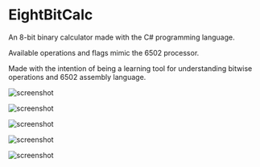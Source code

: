 # EightBitCalc

An 8-bit binary calculator made with the C# programming language.

Available operations and flags mimic the 6502 processor.

Made with the intention of being a learning tool for understanding bitwise operations and 6502 assembly language.

![screenshot](screenshots/screenshot_00.png?raw=true "screenshot")

![screenshot](screenshots/screenshot_01.png?raw=true "screenshot")

![screenshot](screenshots/screenshot_02.png?raw=true "screenshot")

![screenshot](screenshots/screenshot_03.png?raw=true "screenshot")

![screenshot](screenshots/screenshot_04.png?raw=true "screenshot")
